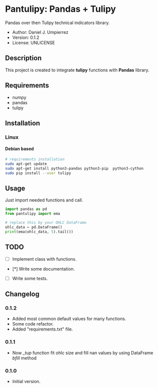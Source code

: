 # Pantulipy: Pandas + Tulipy

Pandas over then Tulipy technical indicators library.

* Author: Daniel J. Umpierrez
* Version: 0.1.2
* License: UNLICENSE

## Description

This project is created to integrate **tulipy** functions with **Pandas** library.

## Requirements
 * numpy
 * pandas
 * tulipy
 
## Installation

### Linux

#### Debian based

```bash
# requirements installation
sudo apt-get update
sudo apt-get install python3-pandas python3-pip  python3-cython
sudo pip install --user tulipy
```

## Usage

Just import needed functions and call.

```python
import pandas as pd
from pantulipy import ema

# replace this by your OHLC DataFrame
ohlc_data = pd.DataFrame()
print(ema(ohlc_data, 5).tail())
```

## TODO
 * [ ] Implement class with functions.
 * [*] Write some documentation.
 * [ ] Write some tests.

## Changelog
### 0.1.2
 * Added most common default values for many functions.
 * Some code refactor.
 * Added "requirements.txt" file.
### 0.1.1
 * Now *_tup* function fit ohlc size and fill nan values by using DataFrame *bfill* method
### 0.1.0
 * Initial version.
